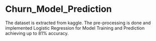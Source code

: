 # Churn_Model_Prediction
The dataset is extracted from kaggle. The pre-processing is done and implemented Logistic Regression for Model Training and Prediction achieving up to 81% accuracy.
